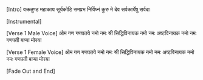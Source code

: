 [Intro]
वक्रतुण्ड महाकाय सूर्यकोटि समप्रभ
निर्विघ्नं कुरु मे देव सर्वकार्येषु सर्वदा
 
[Instrumental]
  
[Verse 1 Male Voice]
ओम गण गणपतये नमो नमः
श्री  सिद्धिविनायक नमो नमः
अष्टविनायक नमो नमः
गणपती बाप्पा मोरया 

[Verse 1 Female Voice]
ओम गण गणपतये नमो नमः
श्री  सिद्धिविनायक नमो नमः
अष्टविनायक नमो नमः
गणपती बाप्पा मोरया 

[Fade Out and End]